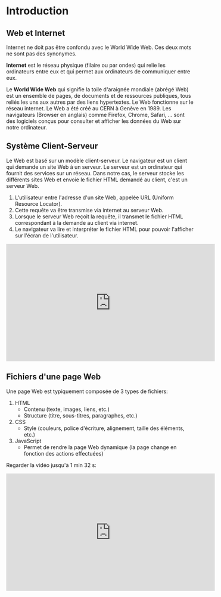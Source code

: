 <!-- Copyright 2024 Caroline Blank <caro@c-space.org> -->
<!-- SPDX-License-Identifier: CC-BY-NC-SA-4.0 -->

# Introduction

## Web et Internet

Internet ne doit pas être confondu avec le World Wide Web. Ces deux mots ne sont
pas des synonymes.

**Internet** est le réseau physique (filaire ou par ondes) qui relie les
ordinateurs entre eux et qui permet aux ordinateurs de communiquer entre eux.

Le **World Wide Web** qui signifie la toile d'araignée mondiale (abrégé Web) est
un ensemble de pages, de documents et de ressources publiques, tous reliés les
uns aux autres par des liens hypertextes. Le Web fonctionne sur le réseau
internet. Le Web a été créé au CERN à Genève en 1989. Les navigateurs (Browser
en anglais) comme Firefox, Chrome, Safari, ... sont des logiciels conçus pour
consulter et afficher les données du Web sur notre ordinateur.

## Système Client-Serveur

Le Web est basé sur un modèle client-serveur. Le navigateur est un client qui
demande un site Web à un serveur. Le serveur est un ordinateur qui fournit des
services sur un réseau. Dans notre cas, le serveur stocke les différents sites
Web et envoie le fichier HTML demandé au client, c'est un serveur Web.

1. L'utilisateur entre l'adresse d'un site Web, appelée URL (Uniform Resource
Locator).
2. Cette requête va être transmise via internet au serveur Web.
3. Lorsque le serveur Web reçoit la requête, il transmet le fichier HTML
correspondant à la demande au client via internet.
4. Le navigateur va lire et interpréter le fichier HTML pour pouvoir l'afficher
sur l'écran de l'utilisateur.

<!-- TODO: Créer une directive pour l'ajout de vidéo youtube.-->
<!-- TODO: Centrer la vidéo.-->

<iframe width="560" height="315"
src="https://www.youtube.com/embed/dYgNvn98Nag?si=DxXE4xHKt5gmEpkF"
title="Vidéo sur l'utilisation du Web" frameborder="0" allow="accelerometer;
autoplay; clipboard-write; encrypted-media; gyroscope; picture-in-picture;
web-share" referrerpolicy="strict-origin-when-cross-origin" allowfullscreen>
</iframe>


## Fichiers d'une page Web

Une page Web est typiquement composée de 3 types de fichiers:

1. HTML
   - Contenu (texte, images, liens, etc.)
   - Structure (titre, sous-titres, paragraphes, etc.)
2. CSS
   - Style (couleurs, police d'écriture, alignement, taille des éléments, etc.)
3. JavaScript
   - Permet de rendre la page Web dynamique (la page change en fonction des
   actions effectuées)

Regarder la vidéo jusqu'à 1 min 32 s:

<iframe width="560" height="315"
src="https://www.youtube.com/embed/-7pJ45oXuvE?si=jX_O5B9tOQFWPNP9"
title="Vidéo sur le développement frontend" frameborder="0"
allow="accelerometer; autoplay; clipboard-write; encrypted-media; gyroscope;
picture-in-picture; web-share" referrerpolicy="strict-origin-when-cross-origin"
allowfullscreen></iframe>

